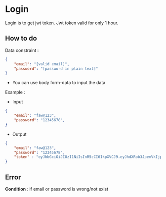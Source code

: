 # Login

Login is to get jwt token. Jwt token valid for only 1 hour.

## How to do

Data constraint :

```json
{
    "email": "[valid email]",
    "password": "[password in plain text]"
}
```
* You can use body form-data to input the data

Example :

* Input

```json
{
    "email": "faw@123",
    "password": "12345678",
}
```
* Output

```json
{
    "email": "faw@123",
    "password": "12345678",
    "token" : "eyJhbGciOiJIUzI1NiIsInR5cCI6IkpXVCJ9.eyJhdXRob3JpemVkIjp0cnVlLCJleHAiOjE2Mjc5NzM3MTAsInVzZXJJZCI6MTN9.OnncqJd99fcIkYwwT8iwkpQscWLfrjVKgeaz2hg3C8M" 
}
```
## Error 

**Condition** : if email or password is wrong/not exist
